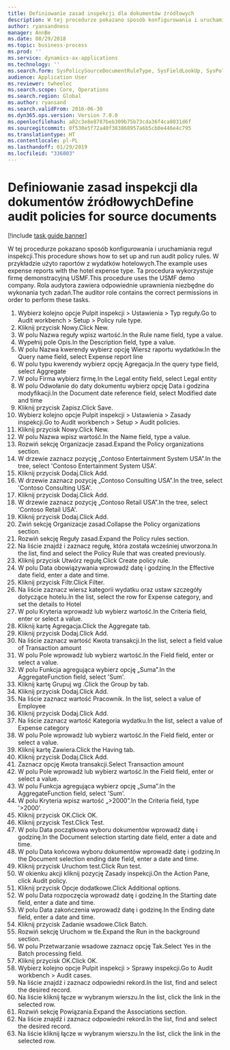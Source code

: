```yaml
---
title: Definiowanie zasad inspekcji dla dokumentów źródłowych
description: W tej procedurze pokazano sposób konfigurowania i uruchamiania reguł inspekcji.
author: ryansandness
manager: AnnBe
ms.date: 08/29/2018
ms.topic: business-process
ms.prod: ''
ms.service: dynamics-ax-applications
ms.technology: ''
ms.search.form: SysPolicySourceDocumentRuleType, SysFieldLookUp, SysPolicyListPage, SysPolicy, AuditPolicyRule, SysQueryForm, SysQueryFieldLookUp, AuditPolicyDateSelection, AuditPolicyAdditionalOption, BatchJob, CaseDetail
audience: Application User
ms.reviewer: twheeloc
ms.search.scope: Core, Operations
ms.search.region: Global
ms.author: ryansand
ms.search.validFrom: 2016-06-30
ms.dyn365.ops.version: Version 7.0.0
ms.openlocfilehash: a82c3e8e8787beb309b75b73cda36f4ca8031d6f
ms.sourcegitcommit: 0f530e5f72a40f383868957a6b5cb0e446e4c795
ms.translationtype: HT
ms.contentlocale: pl-PL
ms.lasthandoff: 01/29/2019
ms.locfileid: "336803"
---
```

# <a name="define-audit-policies-for-source-documents"></a><span data-ttu-id="24423-103">Definiowanie zasad inspekcji dla dokumentów źródłowych</span><span class="sxs-lookup"><span data-stu-id="24423-103">Define audit policies for source documents</span></span>

[!include [task guide banner](../../includes/task-guide-banner.md)]

<span data-ttu-id="24423-104">W tej procedurze pokazano sposób konfigurowania i uruchamiania reguł inspekcji.</span><span class="sxs-lookup"><span data-stu-id="24423-104">This procedure shows how to set up and run audit policy rules.</span></span> <span data-ttu-id="24423-105">W przykładzie użyto raportów z wydatków hotelowych.</span><span class="sxs-lookup"><span data-stu-id="24423-105">The example uses expense reports with the hotel expense type.</span></span> <span data-ttu-id="24423-106">Ta procedura wykorzystuje firmę demonstracyjną USMF.</span><span class="sxs-lookup"><span data-stu-id="24423-106">This procedure uses the USMF demo company.</span></span> <span data-ttu-id="24423-107">Rola audytora zawiera odpowiednie uprawnienia niezbędne do wykonania tych zadań.</span><span class="sxs-lookup"><span data-stu-id="24423-107">The auditor role contains the correct permissions in order to perform these tasks.</span></span>

1. <span data-ttu-id="24423-108">Wybierz kolejno opcje Pulpit inspekcji > Ustawienia > Typ reguły.</span><span class="sxs-lookup"><span data-stu-id="24423-108">Go to Audit workbench > Setup > Policy rule type.</span></span>
2. <span data-ttu-id="24423-109">Kliknij przycisk Nowy.</span><span class="sxs-lookup"><span data-stu-id="24423-109">Click New.</span></span>
3. <span data-ttu-id="24423-110">W polu Nazwa reguły wpisz wartość.</span><span class="sxs-lookup"><span data-stu-id="24423-110">In the Rule name field, type a value.</span></span>
4. <span data-ttu-id="24423-111">Wypełnij pole Opis.</span><span class="sxs-lookup"><span data-stu-id="24423-111">In the Description field, type a value.</span></span>
5. <span data-ttu-id="24423-112">W polu Nazwa kwerendy wybierz opcję Wiersz raportu wydatków.</span><span class="sxs-lookup"><span data-stu-id="24423-112">In the Query name field, select Expense report line</span></span>
6. <span data-ttu-id="24423-113">W polu typu kwerendy wybierz opcję Agregacja.</span><span class="sxs-lookup"><span data-stu-id="24423-113">In the query type field, select Aggregate</span></span>
7. <span data-ttu-id="24423-114">W polu Firma wybierz firmę.</span><span class="sxs-lookup"><span data-stu-id="24423-114">In the Legal entity field, select Legal entity</span></span>
8. <span data-ttu-id="24423-115">W polu Odwołanie do daty dokumentu wybierz opcję Data i godzina modyfikacji.</span><span class="sxs-lookup"><span data-stu-id="24423-115">In the Document date reference field, select Modified date and time</span></span>
9. <span data-ttu-id="24423-116">Kliknij przycisk Zapisz.</span><span class="sxs-lookup"><span data-stu-id="24423-116">Click Save.</span></span>
10. <span data-ttu-id="24423-117">Wybierz kolejno opcje Pulpit inspekcji > Ustawienia > Zasady inspekcji.</span><span class="sxs-lookup"><span data-stu-id="24423-117">Go to Audit workbench > Setup > Audit policies.</span></span>
11. <span data-ttu-id="24423-118">Kliknij przycisk Nowy.</span><span class="sxs-lookup"><span data-stu-id="24423-118">Click New.</span></span>
12. <span data-ttu-id="24423-119">W polu Nazwa wpisz wartość.</span><span class="sxs-lookup"><span data-stu-id="24423-119">In the Name field, type a value.</span></span>
13. <span data-ttu-id="24423-120">Rozwiń sekcję Organizacje zasad.</span><span class="sxs-lookup"><span data-stu-id="24423-120">Expand the Policy organizations section.</span></span>
14. <span data-ttu-id="24423-121">W drzewie zaznacz pozycję „Contoso Entertainment System USA”.</span><span class="sxs-lookup"><span data-stu-id="24423-121">In the tree, select 'Contoso Entertainment System USA'.</span></span>
15. <span data-ttu-id="24423-122">Kliknij przycisk Dodaj.</span><span class="sxs-lookup"><span data-stu-id="24423-122">Click Add.</span></span>
16. <span data-ttu-id="24423-123">W drzewie zaznacz pozycję „Contoso Consulting USA”.</span><span class="sxs-lookup"><span data-stu-id="24423-123">In the tree, select 'Contoso Consulting USA'.</span></span>
17. <span data-ttu-id="24423-124">Kliknij przycisk Dodaj.</span><span class="sxs-lookup"><span data-stu-id="24423-124">Click Add.</span></span>
18. <span data-ttu-id="24423-125">W drzewie zaznacz pozycję „Contoso Retail USA”.</span><span class="sxs-lookup"><span data-stu-id="24423-125">In the tree, select 'Contoso Retail USA'.</span></span>
19. <span data-ttu-id="24423-126">Kliknij przycisk Dodaj.</span><span class="sxs-lookup"><span data-stu-id="24423-126">Click Add.</span></span>
20. <span data-ttu-id="24423-127">Zwiń sekcję Organizacje zasad.</span><span class="sxs-lookup"><span data-stu-id="24423-127">Collapse the Policy organizations section.</span></span>
21. <span data-ttu-id="24423-128">Rozwiń sekcję Reguły zasad.</span><span class="sxs-lookup"><span data-stu-id="24423-128">Expand the Policy rules section.</span></span>
22. <span data-ttu-id="24423-129">Na liście znajdź i zaznacz regułę, która została wcześniej utworzona.</span><span class="sxs-lookup"><span data-stu-id="24423-129">In the list, find and select the Policy Rule that was created previously.</span></span>
23. <span data-ttu-id="24423-130">Kliknij przycisk Utwórz regułę.</span><span class="sxs-lookup"><span data-stu-id="24423-130">Click Create policy rule.</span></span>
24. <span data-ttu-id="24423-131">W polu Data obowiązywania wprowadź datę i godzinę.</span><span class="sxs-lookup"><span data-stu-id="24423-131">In the Effective date field, enter a date and time.</span></span>
25. <span data-ttu-id="24423-132">Kliknij przycisk Filtr.</span><span class="sxs-lookup"><span data-stu-id="24423-132">Click Filter.</span></span>
26. <span data-ttu-id="24423-133">Na liście zaznacz wiersz kategorii wydatku oraz ustaw szczegóły dotyczące hotelu.</span><span class="sxs-lookup"><span data-stu-id="24423-133">In the list, select the row for Expense category, and set the details to Hotel</span></span>
27. <span data-ttu-id="24423-134">W polu Kryteria wprowadź lub wybierz wartość.</span><span class="sxs-lookup"><span data-stu-id="24423-134">In the Criteria field, enter or select a value.</span></span>
28. <span data-ttu-id="24423-135">Kliknij kartę Agregacja.</span><span class="sxs-lookup"><span data-stu-id="24423-135">Click the Aggregate tab.</span></span>
29. <span data-ttu-id="24423-136">Kliknij przycisk Dodaj.</span><span class="sxs-lookup"><span data-stu-id="24423-136">Click Add.</span></span>
30. <span data-ttu-id="24423-137">Na liście zaznacz wartość Kwota transakcji.</span><span class="sxs-lookup"><span data-stu-id="24423-137">In the list, select a field value of Transaction amount</span></span>
31. <span data-ttu-id="24423-138">W polu Pole wprowadź lub wybierz wartość.</span><span class="sxs-lookup"><span data-stu-id="24423-138">In the Field field, enter or select a value.</span></span>
32. <span data-ttu-id="24423-139">W polu Funkcja agregująca wybierz opcję „Suma”.</span><span class="sxs-lookup"><span data-stu-id="24423-139">In the AggregateFunction field, select 'Sum'.</span></span>
33. <span data-ttu-id="24423-140">Kliknij kartę Grupuj wg .</span><span class="sxs-lookup"><span data-stu-id="24423-140">Click the Group by tab.</span></span>
34. <span data-ttu-id="24423-141">Kliknij przycisk Dodaj.</span><span class="sxs-lookup"><span data-stu-id="24423-141">Click Add.</span></span>
35. <span data-ttu-id="24423-142">Na liście zaznacz wartość Pracownik. </span><span class="sxs-lookup"><span data-stu-id="24423-142">In the list, select a value of Employee</span></span> 
36. <span data-ttu-id="24423-143">Kliknij przycisk Dodaj.</span><span class="sxs-lookup"><span data-stu-id="24423-143">Click Add.</span></span>
37. <span data-ttu-id="24423-144">Na liście zaznacz wartość Kategoria wydatku.</span><span class="sxs-lookup"><span data-stu-id="24423-144">In the list, select a value of Expense category</span></span>
38. <span data-ttu-id="24423-145">W polu Pole wprowadź lub wybierz wartość.</span><span class="sxs-lookup"><span data-stu-id="24423-145">In the Field field, enter or select a value.</span></span>
39. <span data-ttu-id="24423-146">Kliknij kartę Zawiera.</span><span class="sxs-lookup"><span data-stu-id="24423-146">Click the Having tab.</span></span>
40. <span data-ttu-id="24423-147">Kliknij przycisk Dodaj.</span><span class="sxs-lookup"><span data-stu-id="24423-147">Click Add.</span></span>
41. <span data-ttu-id="24423-148">Zaznacz opcję Kwota transakcji.</span><span class="sxs-lookup"><span data-stu-id="24423-148">Select Transaction amount</span></span>
42. <span data-ttu-id="24423-149">W polu Pole wprowadź lub wybierz wartość.</span><span class="sxs-lookup"><span data-stu-id="24423-149">In the Field field, enter or select a value.</span></span>
43. <span data-ttu-id="24423-150">W polu Funkcja agregująca wybierz opcję „Suma”.</span><span class="sxs-lookup"><span data-stu-id="24423-150">In the AggregateFunction field, select 'Sum'.</span></span>
44. <span data-ttu-id="24423-151">W polu Kryteria wpisz wartość „>2000”.</span><span class="sxs-lookup"><span data-stu-id="24423-151">In the Criteria field, type '>2000'.</span></span>
45. <span data-ttu-id="24423-152">Kliknij przycisk OK.</span><span class="sxs-lookup"><span data-stu-id="24423-152">Click OK.</span></span>
46. <span data-ttu-id="24423-153">Kliknij przycisk Test.</span><span class="sxs-lookup"><span data-stu-id="24423-153">Click Test.</span></span>
47. <span data-ttu-id="24423-154">W polu Data początkowa wyboru dokumentów wprowadź datę i godzinę.</span><span class="sxs-lookup"><span data-stu-id="24423-154">In the Document selection starting date field, enter a date and time.</span></span>
48. <span data-ttu-id="24423-155">W polu Data końcowa wyboru dokumentów wprowadź datę i godzinę.</span><span class="sxs-lookup"><span data-stu-id="24423-155">In the Document selection ending date field, enter a date and time.</span></span>
49. <span data-ttu-id="24423-156">Kliknij przycisk Uruchom test.</span><span class="sxs-lookup"><span data-stu-id="24423-156">Click Run test.</span></span>
50. <span data-ttu-id="24423-157">W okienku akcji kliknij pozycję Zasady inspekcji.</span><span class="sxs-lookup"><span data-stu-id="24423-157">On the Action Pane, click Audit policy.</span></span>
51. <span data-ttu-id="24423-158">Kliknij przycisk Opcje dodatkowe.</span><span class="sxs-lookup"><span data-stu-id="24423-158">Click Additional options.</span></span>
52. <span data-ttu-id="24423-159">W polu Data rozpoczęcia wprowadź datę i godzinę.</span><span class="sxs-lookup"><span data-stu-id="24423-159">In the Starting date field, enter a date and time.</span></span>
53. <span data-ttu-id="24423-160">W polu Data zakończenia wprowadź datę i godzinę.</span><span class="sxs-lookup"><span data-stu-id="24423-160">In the Ending date field, enter a date and time.</span></span>
54. <span data-ttu-id="24423-161">Kliknij przycisk Zadanie wsadowe.</span><span class="sxs-lookup"><span data-stu-id="24423-161">Click Batch.</span></span>
55. <span data-ttu-id="24423-162">Rozwiń sekcję Uruchom w tle.</span><span class="sxs-lookup"><span data-stu-id="24423-162">Expand the Run in the background section.</span></span>
56. <span data-ttu-id="24423-163">W polu Przetwarzanie wsadowe zaznacz opcję Tak.</span><span class="sxs-lookup"><span data-stu-id="24423-163">Select Yes in the Batch processing field.</span></span>
57. <span data-ttu-id="24423-164">Kliknij przycisk OK.</span><span class="sxs-lookup"><span data-stu-id="24423-164">Click OK.</span></span>
58. <span data-ttu-id="24423-165">Wybierz kolejno opcje Pulpit inspekcji > Sprawy inspekcji.</span><span class="sxs-lookup"><span data-stu-id="24423-165">Go to Audit workbench > Audit cases.</span></span>
59. <span data-ttu-id="24423-166">Na liście znajdź i zaznacz odpowiedni rekord.</span><span class="sxs-lookup"><span data-stu-id="24423-166">In the list, find and select the desired record.</span></span>
60. <span data-ttu-id="24423-167">Na liście kliknij łącze w wybranym wierszu.</span><span class="sxs-lookup"><span data-stu-id="24423-167">In the list, click the link in the selected row.</span></span>
61. <span data-ttu-id="24423-168">Rozwiń sekcję Powiązania.</span><span class="sxs-lookup"><span data-stu-id="24423-168">Expand the Associations section.</span></span>
62. <span data-ttu-id="24423-169">Na liście znajdź i zaznacz odpowiedni rekord.</span><span class="sxs-lookup"><span data-stu-id="24423-169">In the list, find and select the desired record.</span></span>
63. <span data-ttu-id="24423-170">Na liście kliknij łącze w wybranym wierszu.</span><span class="sxs-lookup"><span data-stu-id="24423-170">In the list, click the link in the selected row.</span></span>

